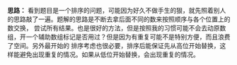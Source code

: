 **思路：** 看到题目是一个排序的问题，可能因为好久不做手生的狠，就先照着别人的思路敲了一遍。题解的思路是不断去拿后面不同的数来按照顺序与各个位置上的数交换，
尝试所有结果。也是很好的方法，但是按照我的习惯可能不会去动原数组，开一个辅助数组标记是否用过？但是因为有重复可能不是特别方便，而且浪费了空间。另外最开始的
排序考虑也很必要，排序后能保证先从高位开始替换，这样能避免出现重复的情况。如果从低位开始替换，会出现重复的情况。
